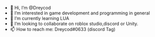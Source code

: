 - 👋 Hi, I’m @Dreycod
- 👀 I’m interested in game development and programming in general
- 🌱 I’m currently learning LUA
- 💞️ I’m looking to collaborate on roblox studio,discord or Unity.
- 📫 How to reach me: Dreycod#0633 (discord Tag)

<!---
Dreycod/Dreycod is a ✨ special ✨ repository because its `README.md` (this file) appears on your GitHub profile.
You can click the Preview link to take a look at your changes.
--->
